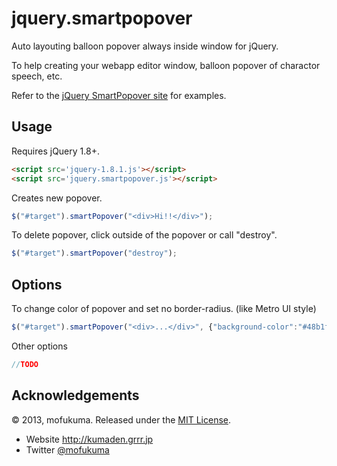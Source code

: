 jquery.smartpopover
===================

Auto layouting balloon popover always inside window for jQuery.

To help creating your webapp editor window, balloon popover of charactor speech, etc.  

Refer to the [jQuery SmartPopover site](http://mofukuma.github.io/jquery.smartpopover/) for examples.


Usage
-----

Requires jQuery 1.8+.

``` html
<script src='jquery-1.8.1.js'></script>
<script src='jquery.smartpopover.js'></script>
```


Creates new popover.

``` javascript
$("#target").smartPopover("<div>Hi!!</div>");
```


To delete popover, click outside of the popover or call "destroy".
``` javascript
$("#target").smartPopover("destroy");
```


Options
---------------

To change color of popover and set no border-radius. (like Metro UI style)
``` javascript
$("#target").smartPopover("<div>...</div>", {"background-color":"#48b1f2", "border-radius": 0 });
```


Other options
``` javascript
//TODO
```


Acknowledgements
----------------

© 2013, mofukuma. Released under the [MIT 
License](http://www.opensource.org/licenses/mit-license.php).

 * Website http://kumaden.grrr.jp
 * Twitter [@mofukuma](http://twitter.com/mofukuma)
